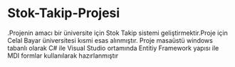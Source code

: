 # Stok-Takip-Projesi
.Projenin amacı bir üniversite için Stok Takip sistemi geliştirmektir.Proje için Celal Bayar üniversitesi kısmi esas alınmıştır. 
Proje masaüstü windows tabanlı olarak C# ile Visual Studio ortamında Entitiy Framework yapısı ile MDI formlar kullanılarak hazırlanmıştır
